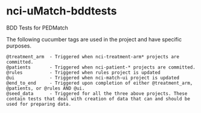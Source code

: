# nci-uMatch-bddtests
BDD Tests for PEDMatch


The following cucumber tags are used in the project and have specific purposes.
```
@treatment_arm  - Triggered when nci-treatment-arm* projects are committed.
@patients       - Triggered when nci-patient-* projects are committed.
@rules          - Triggered when rules project is updated
@ui             - Triggered when nci-match-ui project is updated
@end_to_end     - Triggered upon completion of either @treatment_arm, @patients, or @rules AND @ui.   
@seed_data      - Triggered for all the three above projects. These contain tests that deal with creation of data that can and should be used for preparing data. 
```